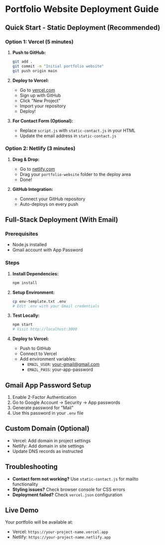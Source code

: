 # Portfolio Website Deployment Guide

## Quick Start - Static Deployment (Recommended)

### Option 1: Vercel (5 minutes)
1. **Push to GitHub:**
   ```bash
   git add .
   git commit -m "Initial portfolio website"
   git push origin main
   ```

2. **Deploy to Vercel:**
   - Go to [vercel.com](https://vercel.com)
   - Sign up with GitHub
   - Click "New Project"
   - Import your repository
   - Deploy!

3. **For Contact Form (Optional):**
   - Replace `script.js` with `static-contact.js` in your HTML
   - Update the email address in `static-contact.js`

### Option 2: Netlify (3 minutes)
1. **Drag & Drop:**
   - Go to [netlify.com](https://netlify.com)
   - Drag your `portfolio-website` folder to the deploy area
   - Done!

2. **GitHub Integration:**
   - Connect your GitHub repository
   - Auto-deploys on every push

## Full-Stack Deployment (With Email)

### Prerequisites
- Node.js installed
- Gmail account with App Password

### Steps
1. **Install Dependencies:**
   ```bash
   npm install
   ```

2. **Setup Environment:**
   ```bash
   cp env-template.txt .env
   # Edit .env with your Gmail credentials
   ```

3. **Test Locally:**
   ```bash
   npm start
   # Visit http://localhost:3000
   ```

4. **Deploy to Vercel:**
   - Push to GitHub
   - Connect to Vercel
   - Add environment variables:
     - `EMAIL_USER`: your-gmail@gmail.com
     - `EMAIL_PASS`: your-app-password

## Gmail App Password Setup
1. Enable 2-Factor Authentication
2. Go to Google Account → Security → App passwords
3. Generate password for "Mail"
4. Use this password in your `.env` file

## Custom Domain (Optional)
- Vercel: Add domain in project settings
- Netlify: Add domain in site settings
- Update DNS records as instructed

## Troubleshooting
- **Contact form not working?** Use `static-contact.js` for mailto functionality
- **Styling issues?** Check browser console for CSS errors
- **Deployment failed?** Check `vercel.json` configuration

## Live Demo
Your portfolio will be available at:
- Vercel: `https://your-project-name.vercel.app`
- Netlify: `https://your-project-name.netlify.app`
